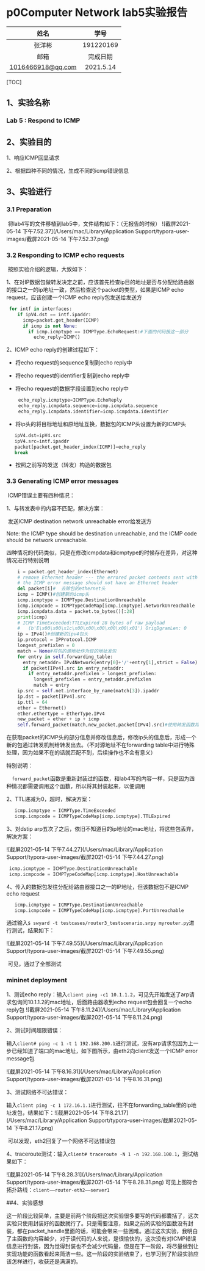 # p0Computer Network lab5实验报告

|       姓名        |   学号    |
| :---------------: | :-------: |
|      张洋彬       | 191220169 |
|       邮箱        | 完成日期  |
| 1016466918@qq.com | 2021.5.14 |

[TOC]

## 1、实验名称

### Lab 5 : Respond to ICMP

## 2、实验目的
1、响应ICMP回显请求

2、根据四种不同的情况，生成不同的icmp错误信息

## 3、实验进行

### 3.1  Preparation

​	将lab4写的文件移植到lab5中，文件结构如下：（无报告的时候）
![截屏2021-05-14 下午7.52.37](/Users/mac/Library/Application Support/typora-user-images/截屏2021-05-14 下午7.52.37.png)


### 3.2  Responding to ICMP echo requests

​	按照实验介绍的逻辑，大致如下：

1、在对IP数据包做转发决定之前，应该首先检查ip目的地址是否与分配给路由器的接口之一的ip地址一致，然后检查这个packet的类型，如果是ICMP echo request，应该创建一个ICMP echo reply包发送给发送方

```python
 for intf in interfaces:
    if ipV4.dst == intf.ipaddr:
      icmp=packet.get_header(ICMP)
      if icmp is not None:
        if icmp.icmptype == ICMPType.EchoRequest:#下面的代码接这一部分
          echo_reply=ICMP()
```

2、ICMP echo reply的创建过程如下：

- 将echo request的sequence复制到echo reply中

- 将echo request的identifier复制到echo reply中

- 将echo request的数据字段设置到echo reply中

  ```python
   echo_reply.icmptype=ICMPType.EchoReply
   echo_reply.icmpdata.sequence=icmp.icmpdata.sequence
   echo_reply.icmpdata.identifier=icmp.icmpdata.identifier
  ```

  

- 将ip头的将目标地址和原地址互换，数据包的ICMP头设置为新的ICMP头
 ```python
 	ipV4.dst=ipV4.src
 	ipV4.src=intf.ipaddr
 	packet[packet.get_header_index(ICMP)]=echo_reply
 	break
 ```

- 按照之前写的发送（转发）构造的数据包

  


### 3.3  Generating ICMP error messages

​		ICMP错误主要有四种情况：

1、与转发表中的内容不匹配，解决方案：

​	 发送ICMP destination network unreachable error给发送方

Note: the ICMP type should be destination unreachable, and the ICMP code should be network unreachable.

​	四种情况的代码类似，只是在修改icmpdata和icmptype的时候存在差异，对这种情况进行特别说明

```python
  	i = packet.get_header_index(Ethernet)
    # remove Ethernet header --- the errored packet contents sent with
    # the ICMP error message should not have an Ethernet header
    del packet[i]#	去除包的ethernet头
    icmp = ICMP()#创建新的icmp头
    icmp.icmptype = ICMPType.DestinationUnreachable
    icmp.icmpcode = ICMPTypeCodeMap[icmp.icmptype].NetworkUnreachable
    icmp.icmpdata.data = packet.to_bytes()[:28]
    print(icmp)
    # ICMP TimeExceeded:TTLExpired 28 bytes of raw payload 
    #   (b'E\x00\x00\x1c\x00\x00\x00\x00\x00\x01') OrigDgramLen: 0
    ip = IPv4()#创建新的ipv4包头
    ip.protocol = IPProtocol.ICMP
    longest_prefixlen = 0
    match = None#将包的源地址作为目的地址发包
    for entry in self.forwarding_table:
      entry_netaddr= IPv4Network(entry[0]+'/'+entry[1],strict = False)
      if packet[IPv4].src in entry_netaddr:
        if entry_netaddr.prefixlen > longest_prefixlen:
          longest_prefixlen = entry_netaddr.prefixlen
          match = entry
    ip.src = self.net.interface_by_name(match[3]).ipaddr
    ip.dst = packet[IPv4].src
    ip.ttl = 64
    ether = Ethernet()
    ether.ethertype = EtherType.IPv4
    new_packet = ether + ip + icmp
    self.forward_packet(match,new_packet,packet[IPv4].src)#使用转发函数将新产生的包转发
```

​		在获取packet的ICMP头的部分信息并修改信息后，修改ip头的信息后，形成一个新的包通过转发机制给转发出去。（不对源地址不在forwarding table中进行特殊处理，因为如果不在的话就匹配不到，后续操作也不会有意义）

特别说明：

   ```	forward_packet```函数是重新封装过的函数，和lab4写的内容一样，只是因为四种情况都需要调用这个函数，所以将其封装起来，以便调用	

2、TTL递减为0，超时，解决方案：

```python
   icmp.icmptype = ICMPType.TimeExceeded
   icmp.icmpcode = ICMPTypeCodeMap[icmp.icmptype].TTLExpired
```

3、对dstip arp五次了之后，依旧不知道目的ip地址的mac地址，将这些包丢弃，解决方案：

![截屏2021-05-14 下午7.44.27](/Users/mac/Library/Application Support/typora-user-images/截屏2021-05-14 下午7.44.27.png)
```python
 icmp.icmptype = ICMPType.DestinationUnreachable
 icmp.icmpcode = ICMPTypeCodeMap[icmp.icmptype].HostUnreachable
```
4、传入的数据包发往分配给路由器接口之一的IP地址，但该数据包不是ICMP echo request

```python
   icmp.icmptype = ICMPType.DestinationUnreachable
   icmp.icmpcode = ICMPTypeCodeMap[icmp.icmptype].PortUnreachable
```
​	通过输入```$ swyard -t testcases/router3_testscenario.srpy myrouter.py```进行测试，结果如下：

![截屏2021-05-14 下午7.49.55](/Users/mac/Library/Application Support/typora-user-images/截屏2021-05-14 下午7.49.55.png)

​	可见，通过了全部测试

### mininet deployment

1、测试echo reply：输入`client ping -c1 10.1.1.2`，可见先开始发送了arp请求包询问10.1.1.2的mac地址，后面路由器收到echo request包会回复一个echo reply包
![截屏2021-05-14 下午8.11.24](/Users/mac/Library/Application Support/typora-user-images/截屏2021-05-14 下午8.11.24.png)

2、测试时间超限错误：

​	输入`client# ping -c 1 -t 1 192.168.200.1`进行测试，没有arp请求包因为上一步已经知道了端口的mac地址，如下图所示，由eth2向client发送一个ICMP error message包

![截屏2021-05-14 下午8.16.31](/Users/mac/Library/Application Support/typora-user-images/截屏2021-05-14 下午8.16.31.png)

3、测试网络不可达错误：

​	输入`client ping -c 1 172.16.1.1`进行测试，往不在forwarding_table里的ip地址发包，结果如下：![截屏2021-05-14 下午8.21.17](/Users/mac/Library/Application Support/typora-user-images/截屏2021-05-14 下午8.21.17.png)

​	可以发现，eth2回复了一个网络不可达错误包



4、traceroute测试：输入`client# traceroute -N 1 -n 192.168.100.1`，测试结果如下：

![截屏2021-05-14 下午8.28.31](/Users/mac/Library/Application Support/typora-user-images/截屏2021-05-14 下午8.28.31.png)
	可见上图符合拓扑路线：`client——router-eth2——server1`

##4、实验感想

​	这一阶段比较简单，主要是前两个阶段把这次实验很多要写的代码都囊括了，这次实验只使用封装好的函数就行了。只是需要注意，如果之前的实验的函数没有封装，都在packet_handle里面的话，可能会带来一些困难。通过这次实验，我明白了主函数的内容越少，对于读代码的人来说，是很愉快的，这次没有对ICMP错误信息进行封装，因为觉得封装也不会减少代码量，但是在下一阶段，将尽量做到让实现功能的函数看起来简洁一些。这一阶段的实验结束了，也学习到了阶段实验应该怎样进行，收获还是满满的。

